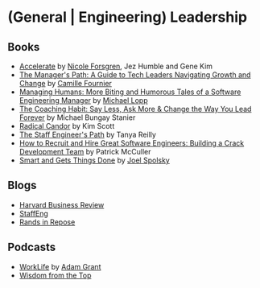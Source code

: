 (General | Engineering) Leadership
==================================
## Books
  - [Accelerate](https://www.amazon.com/Accelerate-Software-Performing-Technology-Organizations-ebook/dp/B07B9F83WM) by [Nicole Forsgren](https://en.wikipedia.org/wiki/Nicole_Forsgren), Jez Humble and Gene Kim
  - [The Manager's Path: A Guide to Tech Leaders Navigating Growth and Change](https://www.amazon.com/Managers-Path-Leaders-Navigating-Growth-ebook/dp/B06XP3GJ7F) by [Camille Fournier](https://en.wikipedia.org/wiki/Camille_Fournier)
  - [Managing Humans: More Biting and Humorous Tales of a Software Engineering Manager](https://www.amazon.com/Managing-Humans-Humorous-Software-Engineering/dp/1484271157) by [Michael Lopp](https://en.wikipedia.org/wiki/Rands)
  - [The Coaching Habit: Say Less, Ask More & Change the Way You Lead Forever](https://www.amazon.com/Coaching-Habit-Less-Change-Forever-ebook/dp/B01BUIBBZI) by Michael Bungay Stanier
  - [Radical Candor](https://www.amazon.com/Radical-Candor-KIM-SCOTT/dp/1509845380) by Kim Scott
  - [The Staff Engineer's Path](https://www.amazon.com/Staff-Engineers-Path-Individual-Contributors/dp/1098118731) by Tanya Reilly
  - [How to Recruit and Hire Great Software Engineers: Building a Crack Development Team](https://www.amazon.com/Recruit-Hire-Great-Software-Engineers/dp/143024917X) by Patrick McCuller
  - [Smart and Gets Things Done](https://www.amazon.com/Smart-Gets-Things-Done-Technical/dp/1590598385) by [Joel Spolsky](https://en.wikipedia.org/wiki/Joel_Spolsky)

## Blogs
  - [Harvard Business Review](https://hbr.org/)
  - [StaffEng](https://staffeng.com/)
  - [Rands in Repose](https://randsinrepose.com/)

## Podcasts
  - [WorkLife](https://www.ted.com/podcasts/worklife) by [Adam Grant](https://en.wikipedia.org/wiki/Adam_Grant)
  - [Wisdom from the Top](https://www.npr.org/podcasts/510363/wisdom-from-the-top)
